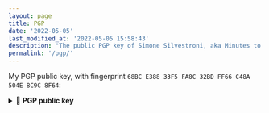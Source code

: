```yaml
---
layout: page
title: PGP
date: '2022-05-05'
last_modified_at: '2022-05-05 15:58:43'
description: "The public PGP key of Simone Silvestroni, aka Minutes to Midnight."
permalink: '/pgp/'
---
```

My PGP public key, with fingerprint `68BC E388 33F5 FA8C 32BD FF66 C48A 504E 8C9C 8F64`:

<details class="mt-3">
  <summary class="fs-4">🔐 <strong>PGP public key</strong></summary>
  <pre>
    -----BEGIN PGP PUBLIC KEY BLOCK-----
    mQINBGJuv3IBEAC376CLE6a4ugMxlPYFQAd3ml3xXximHzNseCpAwb9zXsoRywR5
    eIrTubulbC04KruXdKusTBFBYZcKHBK++EZHK3ezWsIKiiCvzxB0DRZqXAwlGQ/p
    1ea38exQQ1Y/CBENCfGXIjujaXzCBQXrAcKGyi3VzXPVgklE97iLvXCrHsgswCLa
    LHHPWsW5XCtAESrTDzect/NFQ4R78Dy+YGtoUA98umwaY9OOvJvZpiBdi2G8o99T
    uyUitaLG7CF6AAL7CSv0SC20Q2296PQsqDlHr7k49SR2aUHUBkcsn0JCVm02wEw6
    h6XPm19UGskft0IarLNZEMGO+B5hsmafqwduNlD8nRYOS+6ZXY4O7rn1pdjko53e
    OMVqoRT4uWWuWSDIm51KIGg1w/LYBShu+/b4nCyxrfCuSA0xTmaAj7x5WKKaYC8c
    HuyEAICTrW+ohz4mprXvCEHQivZ1jeKdaX8WAJVaoyIGDvdYiVpU8kO6ooYciTrS
    LPn8gyv2ISdCO4ojuP1LHprlfrr2q3pyxNjUhiV1WejlDMwjobYxVZKVrDWj2f9A
    EeeeqZLpimUZxUmmlEoIAUIHm6h4uxDG9ojZNfNSqVNR2ZB+6Z/fvl0kcZ4Ul/Uy
    cTaStwbbBpilrCtryDA4a9eMfXdbp97plYadDRV8Y9ihEEkQlOP2jw4/XwARAQAB
    tDJTaW1vbmUgU2lsdmVzdHJvbmkgPGhlbGxvQG1pbnV0ZXN0b21pZG5pZ2h0LmNv
    LnVrPokCVAQTAQgAPhYhBGi844gz9fqMMr3/ZsSKUE6MnI9kBQJibr9yAhsDBQkS
    z/bOBQsJCAcCBhUKCQgLAgQWAgMBAh4BAheAAAoJEMSKUE6MnI9kQJQQAIKkragM
    cRCyTqPRvTlWm9p/MeeGdQLp6uQgxh2OFbuu+tsY7StAF/GkjL3Hjce4xGPI1ltj
    jRcudrc8gxPVBSlrCVizQGgwTXxwT/bYRHsYrJ2sxXqKwQ0LtF9TSJI9vmiiPXKc
    8V9WhuHed18IcKwvHk3MDDqbiiaQgJk8Q/axAlv0HL/JxOMSLiUzKyLms5UuqODT
    vqJpGx2qtZ4De4RbCcyzzC2413vl0UziMgF261YepwgF4HTTTX/H6B7vn/h3M8mJ
    O0MKuxKbmM2MSsOiJN/G/t8elSEBNgO5DsSAdnEOILfb9kziw84IVqPqyaz54xED
    5Ltxoaj9BpkxA3X7qK5ml9L9TpuzTInFaS4vqui8mHc1+gexBrHz4TJkfrd5NyHk
    HGP47cxahHJlWVsMYOmtrMkRM0HS4hQ4mJiKfhFQ/qDjJzLPd9f7UWKuI0Uqgg1H
    io+Gm/lrxrpbKCSPgn6qLrabN4ODOGSfknYcBUv7adnef0A+ha470GsO/mCqxS53
    k2d7i6hRtlZBREiVMF7CjOW/bRi38GJcQ/C9NptlcfgQBdL7Z4ptubW5IJoAZ32L
    8Xk6kkCroOn4EI7rCZEWLjMUZHBFdjqha9iVZpeJYIbh+2u3QeE7m62GVY4EskQG
    0bxNDqvQERcUB8K2mGQQ3hqXsMCTnJe2rM0guQINBGJuv3IBEADTK0Go8bu+yEZ0
    SioLLbWcczsFNeZ1SERXQH/l0cYHrgLfzb1cL/z7BMjajpzsY2O7l0+ts/dCwF81
    MOVnM25EupQ2J/YIGgfK6WYj6xGb/rJbQ7A5XvrCdJ5kxJeznO0u981piQU4JTNH
    mG0djnDHKe5+CHDsZkOmE+QOiF0xKUPdtnuhSSvE5McTZiPqTBvupPr8mpHdx74t
    dj6LemnXQ0t7QCQnsTbk/dh9GJyymVWylQUzAoWMPBQmj4uqeU5VpkgGOibbuKN6
    6J2MMsniaO/nh0M7zM2xXtSs6u5dpy+9Y+AHhafgktp4T8L0ah4rGvMdlIl0UbOw
    LGwJ5ZwUHMZ5bCi4m3nEzBtHxJlEUwW8h0BjQ4bFckzEeU3K0OjWXKZPigvPH5vR
    I5BDsu66PbbajEGDufsgChC/pWztQ+OwAVphL97IK0akSNwB98B/QAINNn3DH5GQ
    gwfASkwsPu3W3MgHTE3chGetSLe7+9mKI+l5GqJruqmCsmIXb2dMcWQmWAH7hXTz
    Bg5KxgaNpwXs5/r/smleTu9kPV4WtVb8h1TShqXmQkBlZO0PB7mS7DAB0/oaeLHL
    +GG71WiltnIX81RPietYvmKukZ1i5Pqovb90v4t6AOvNZO0g92dbGwDRJUw6RLHJ
    Gh6nPw1EC9h6VCVZtuWiaqa06iVCiQARAQABiQI8BBgBCAAmFiEEaLzjiDP1+owy
    vf9mxIpQToycj2QFAmJuv3ICGwwFCRLP9s4ACgkQxIpQToycj2Tt3g//b9EBqrfe
    aTQH+kni0FpnXzn9JY+gmsD+KZlP5Yf12+hHjppJWckWBlifKPadZEdf6xRf8Vvl
    ABGGDlk73Y0dzc3PL9Rin00V8wKtIDH99QEdSfn0glAwxogDyRHxITfuV8tGE+JB
    3sthud+vLkV9q2uQVpnFO2LoqnvuEXn48A2+2Ir5uyzzp4AiREgK1oe8hI9ipc1r
    qE7W6vsZeNsZ1YXozGljTdfAyI24eERGqDXVrEfofrecRb6GVixyZ1drPlQYPYT/
    jlnz6l5aBs29ubja9S6JXNpItw0ATeHcraQYfr0nuoFOrTO09Se+24RvwHqyPKt/
    WHGX0UsTsndIznMDLHVjhVDlaHh9Aim/fPzIq33UHEMuuoBEWHxGKIbQcYy7lhw1
    5AWoWlMfRx47F4hP3qk9dF/lMvsYoZin6vPJtp59ri5Vu1//wWSTMXHnDo6lKJt1
    YGNf+MMDXJxrYZTOTqEntlaM8rBcGZlPsF2M9YDcUAiqLeCbSHy3K/JESW5Ixlql
    b0vBI7SdDrFH4G9sQNi9W4ZVH9du9JOSqh6jJOADzrxWWIiRCe5FFyDwTm0PD1Ak
    E6ub3+Fph2pOSxKO79NiKJO/4rvQxE98iIdUUUSW+1HmPvKNwwIxNM9e4gkMcSpB
    AVY7v74beo5odCxlroTRCGra/GLnDI+/IjM=
    =5XtG
    -----END PGP PUBLIC KEY BLOCK-----
  </pre>
</details>